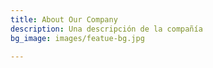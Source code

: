 ```yaml
---
title: About Our Company
description: Una descripción de la compañía
bg_image: images/featue-bg.jpg

---
```

